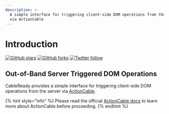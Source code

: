 ```yaml
---
description: >-
  A simple interface for triggering client-side DOM operations from the server
  via ActionCable
---
```


# Introduction

[![GitHub stars](https://img.shields.io/github/stars/hopsoft/cable_ready?style=social)](https://github.com/hopsoft/cable_ready) [![GitHub forks](https://img.shields.io/github/forks/hopsoft/cable_ready?style=social)](https://github.com/hopsoft/cable_ready) [![Twitter follow](https://img.shields.io/twitter/follow/hopsoft?style=social)](https://twitter.com/hopsoft)

## Out-of-Band Server Triggered DOM Operations

CableReady provides a simple interface for triggering client-side DOM operations from the server via [ActionCable](http://guides.rubyonrails.org/action_cable_overview.html).

{% hint style="info" %}
Please read the official [ActionCable docs](http://guides.rubyonrails.org/action_cable_overview.html) to learn more about ActionCable before proceeding.
{% endhint %}

